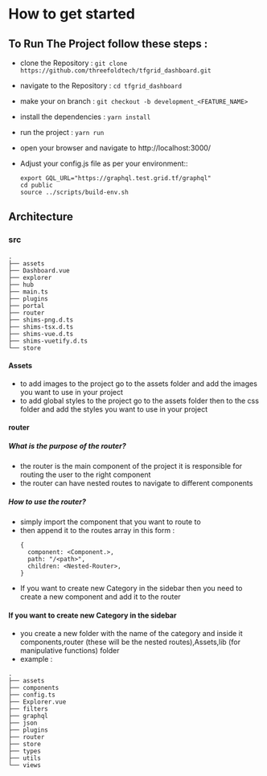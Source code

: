 # How to get started

## To Run The Project follow these steps :

- clone the Repository : `git clone https://github.com/threefoldtech/tfgrid_dashboard.git`
- navigate to the Repository : `cd tfgrid_dashboard`
- make your on branch : `git checkout -b development_<FEATURE_NAME>`
- install the dependencies : `yarn install`
- run the project : `yarn run`
- open your browser and navigate to http://localhost:3000/
- Adjust your config.js file as per your environment::

  ```
  export GQL_URL="https://graphql.test.grid.tf/graphql"
  cd public
  source ../scripts/build-env.sh
  ```

## Architecture

### src

```
.
├── assets
├── Dashboard.vue
├── explorer
├── hub
├── main.ts
├── plugins
├── portal
├── router
├── shims-png.d.ts
├── shims-tsx.d.ts
├── shims-vue.d.ts
├── shims-vuetify.d.ts
└── store
```

#### Assets

- to add images to the project go to the assets folder and add the images you want to use in your project
- to add global styles to the project go to the assets folder then to the css folder and add the styles you want to use in your project

#### router

##### What is the purpose of the router?

- the router is the main component of the project it is responsible for routing the user to the right component
- the router can have nested routes to navigate to different components

##### How to use the router?

- simply import the component that you want to route to
- then append it to the routes array in this form :
  ```
  {
    component: <Component.>,
    path: "/<path>",
    children: <Nested-Router>,
  }
  ```
- If you want to create new Category in the sidebar then you need to create a new component and add it to the router

#### If you want to create new Category in the sidebar

- you create a new folder with the name of the category and inside it components,router (these will be the nested routes),Assets,lib (for manipulative functions) folder
- example :

```
.
├── assets
├── components
├── config.ts
├── Explorer.vue
├── filters
├── graphql
├── json
├── plugins
├── router
├── store
├── types
├── utils
└── views
```


